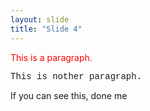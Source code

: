```yaml
---
layout: slide
title: "Slide 4"
---
```

<p style="color:red">This is a paragraph.</p>

<p style="font-family:'Courier New'"; "color:white"; >This is nother paragraph.</p>

If you can see this, done me
